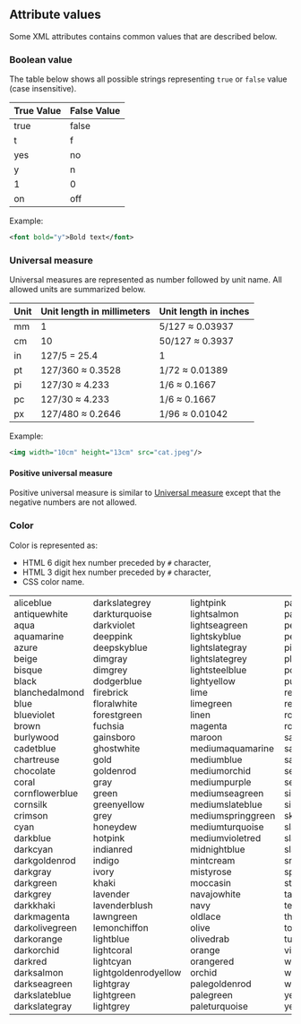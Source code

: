 ## Attribute values

Some XML attributes contains common values that are
described below.

### Boolean value

The table below shows all possible strings representing
`true` or `false` value (case insensitive).

True Value | False Value
-----------|------------
true       | false
t          | f
yes        | no
y          | n
1          | 0
on         | off

Example:

```xml
<font bold="y">Bold text</font>
```

### Universal measure

Universal measures are represented as number followed by unit name.
All allowed units are summarized below.

 Unit | Unit length in millimeters | Unit length in inches
------|----------------------------|-----------------------
 mm   | 1                          | 5/127 ≈ 0.03937
 cm   | 10                         | 50/127 ≈ 0.3937
 in   | 127/5 = 25.4               | 1
 pt   | 127/360 ≈ 0.3528           | 1/72 ≈ 0.01389
 pi   | 127/30 ≈ 4.233             | 1/6 ≈ 0.1667
 pc   | 127/30 ≈ 4.233             | 1/6 ≈ 0.1667
 px   | 127/480 ≈ 0.2646           | 1/96 ≈ 0.01042

Example:

```xml
<img width="10cm" height="13cm" src="cat.jpeg"/>
```

#### Positive universal measure

Positive universal measure is similar to [Universal measure](#universal-measure) except that the negative numbers are not allowed.

### Color

Color is represented as:
* HTML 6 digit hex number preceded by `#` character,
* HTML 3 digit hex number preceded by `#` character,
* CSS color name.

<table>
<tr><td>
<div class="color"><b style="background-color: #F0F8FF"></b>aliceblue</div>
<div class="color"><b style="background-color: #FAEBD7"></b>antiquewhite</div>
<div class="color"><b style="background-color: #00FFFF"></b>aqua</div>
<div class="color"><b style="background-color: #7FFFD4"></b>aquamarine</div>
<div class="color"><b style="background-color: #F0FFFF"></b>azure</div>
<div class="color"><b style="background-color: #F5F5DC"></b>beige</div>
<div class="color"><b style="background-color: #FFE4C4"></b>bisque</div>
<div class="color"><b style="background-color: #000000"></b>black</div>
<div class="color"><b style="background-color: #FFEBCD"></b>blanchedalmond</div>
<div class="color"><b style="background-color: #0000FF"></b>blue</div>
<div class="color"><b style="background-color: #8A2BE2"></b>blueviolet</div>
<div class="color"><b style="background-color: #A52A2A"></b>brown</div>
<div class="color"><b style="background-color: #DEB887"></b>burlywood</div>
<div class="color"><b style="background-color: #5F9EA0"></b>cadetblue</div>
<div class="color"><b style="background-color: #7FFF00"></b>chartreuse</div>
<div class="color"><b style="background-color: #D2691E"></b>chocolate</div>
<div class="color"><b style="background-color: #FF7F50"></b>coral</div>
<div class="color"><b style="background-color: #6495ED"></b>cornflowerblue</div>
<div class="color"><b style="background-color: #FFF8DC"></b>cornsilk</div>
<div class="color"><b style="background-color: #DC143C"></b>crimson</div>
<div class="color"><b style="background-color: #00FFFF"></b>cyan</div>
<div class="color"><b style="background-color: #00008B"></b>darkblue</div>
<div class="color"><b style="background-color: #008B8B"></b>darkcyan</div>
<div class="color"><b style="background-color: #B8860B"></b>darkgoldenrod</div>
<div class="color"><b style="background-color: #A9A9A9"></b>darkgray</div>
<div class="color"><b style="background-color: #006400"></b>darkgreen</div>
<div class="color"><b style="background-color: #A9A9A9"></b>darkgrey</div>
<div class="color"><b style="background-color: #BDB76B"></b>darkkhaki</div>
<div class="color"><b style="background-color: #8B008B"></b>darkmagenta</div>
<div class="color"><b style="background-color: #556B2F"></b>darkolivegreen</div>
<div class="color"><b style="background-color: #FF8C00"></b>darkorange</div>
<div class="color"><b style="background-color: #9932CC"></b>darkorchid</div>
<div class="color"><b style="background-color: #8B0000"></b>darkred</div>
<div class="color"><b style="background-color: #E9967A"></b>darksalmon</div>
<div class="color"><b style="background-color: #8FBC8F"></b>darkseagreen</div>
<div class="color"><b style="background-color: #483D8B"></b>darkslateblue</div>
<div class="color"><b style="background-color: #2F4F4F"></b>darkslategray</div>
</td><td>
<div class="color"><b style="background-color: #2F4F4F"></b>darkslategrey</div>
<div class="color"><b style="background-color: #00CED1"></b>darkturquoise</div>
<div class="color"><b style="background-color: #9400D3"></b>darkviolet</div>
<div class="color"><b style="background-color: #FF1493"></b>deeppink</div>
<div class="color"><b style="background-color: #00BFFF"></b>deepskyblue</div>
<div class="color"><b style="background-color: #696969"></b>dimgray</div>
<div class="color"><b style="background-color: #696969"></b>dimgrey</div>
<div class="color"><b style="background-color: #1E90FF"></b>dodgerblue</div>
<div class="color"><b style="background-color: #B22222"></b>firebrick</div>
<div class="color"><b style="background-color: #FFFAF0"></b>floralwhite</div>
<div class="color"><b style="background-color: #228B22"></b>forestgreen</div>
<div class="color"><b style="background-color: #FF00FF"></b>fuchsia</div>
<div class="color"><b style="background-color: #DCDCDC"></b>gainsboro</div>
<div class="color"><b style="background-color: #F8F8FF"></b>ghostwhite</div>
<div class="color"><b style="background-color: #FFD700"></b>gold</div>
<div class="color"><b style="background-color: #DAA520"></b>goldenrod</div>
<div class="color"><b style="background-color: #808080"></b>gray</div>
<div class="color"><b style="background-color: #008000"></b>green</div>
<div class="color"><b style="background-color: #ADFF2F"></b>greenyellow</div>
<div class="color"><b style="background-color: #808080"></b>grey</div>
<div class="color"><b style="background-color: #F0FFF0"></b>honeydew</div>
<div class="color"><b style="background-color: #FF69B4"></b>hotpink</div>
<div class="color"><b style="background-color: #CD5C5C"></b>indianred</div>
<div class="color"><b style="background-color: #4B0082"></b>indigo</div>
<div class="color"><b style="background-color: #FFFFF0"></b>ivory</div>
<div class="color"><b style="background-color: #F0E68C"></b>khaki</div>
<div class="color"><b style="background-color: #E6E6FA"></b>lavender</div>
<div class="color"><b style="background-color: #FFF0F5"></b>lavenderblush</div>
<div class="color"><b style="background-color: #7CFC00"></b>lawngreen</div>
<div class="color"><b style="background-color: #FFFACD"></b>lemonchiffon</div>
<div class="color"><b style="background-color: #ADD8E6"></b>lightblue</div>
<div class="color"><b style="background-color: #F08080"></b>lightcoral</div>
<div class="color"><b style="background-color: #E0FFFF"></b>lightcyan</div>
<div class="color"><b style="background-color: #FAFAD2"></b>lightgoldenrodyellow</div>
<div class="color"><b style="background-color: #D3D3D3"></b>lightgray</div>
<div class="color"><b style="background-color: #90EE90"></b>lightgreen</div>
<div class="color"><b style="background-color: #D3D3D3"></b>lightgrey</div>
</td><td>
<div class="color"><b style="background-color: #FFB6C1"></b>lightpink</div>
<div class="color"><b style="background-color: #FFA07A"></b>lightsalmon</div>
<div class="color"><b style="background-color: #20B2AA"></b>lightseagreen</div>
<div class="color"><b style="background-color: #87CEFA"></b>lightskyblue</div>
<div class="color"><b style="background-color: #778899"></b>lightslategray</div>
<div class="color"><b style="background-color: #778899"></b>lightslategrey</div>
<div class="color"><b style="background-color: #B0C4DE"></b>lightsteelblue</div>
<div class="color"><b style="background-color: #FFFFE0"></b>lightyellow</div>
<div class="color"><b style="background-color: #00FF00"></b>lime</div>
<div class="color"><b style="background-color: #32CD32"></b>limegreen</div>
<div class="color"><b style="background-color: #FAF0E6"></b>linen</div>
<div class="color"><b style="background-color: #FF00FF"></b>magenta</div>
<div class="color"><b style="background-color: #800000"></b>maroon</div>
<div class="color"><b style="background-color: #66CDAA"></b>mediumaquamarine</div>
<div class="color"><b style="background-color: #0000CD"></b>mediumblue</div>
<div class="color"><b style="background-color: #BA55D3"></b>mediumorchid</div>
<div class="color"><b style="background-color: #9370DB"></b>mediumpurple</div>
<div class="color"><b style="background-color: #3CB371"></b>mediumseagreen</div>
<div class="color"><b style="background-color: #7B68EE"></b>mediumslateblue</div>
<div class="color"><b style="background-color: #00FA9A"></b>mediumspringgreen</div>
<div class="color"><b style="background-color: #48D1CC"></b>mediumturquoise</div>
<div class="color"><b style="background-color: #C71585"></b>mediumvioletred</div>
<div class="color"><b style="background-color: #191970"></b>midnightblue</div>
<div class="color"><b style="background-color: #F5FFFA"></b>mintcream</div>
<div class="color"><b style="background-color: #FFE4E1"></b>mistyrose</div>
<div class="color"><b style="background-color: #FFE4B5"></b>moccasin</div>
<div class="color"><b style="background-color: #FFDEAD"></b>navajowhite</div>
<div class="color"><b style="background-color: #000080"></b>navy</div>
<div class="color"><b style="background-color: #FDF5E6"></b>oldlace</div>
<div class="color"><b style="background-color: #808000"></b>olive</div>
<div class="color"><b style="background-color: #6B8E23"></b>olivedrab</div>
<div class="color"><b style="background-color: #FFA500"></b>orange</div>
<div class="color"><b style="background-color: #FF4500"></b>orangered</div>
<div class="color"><b style="background-color: #DA70D6"></b>orchid</div>
<div class="color"><b style="background-color: #EEE8AA"></b>palegoldenrod</div>
<div class="color"><b style="background-color: #98FB98"></b>palegreen</div>
<div class="color"><b style="background-color: #AFEEEE"></b>paleturquoise</div>
</td><td>
<div class="color"><b style="background-color: #DB7093"></b>palevioletred</div>
<div class="color"><b style="background-color: #FFEFD5"></b>papayawhip</div>
<div class="color"><b style="background-color: #FFDAB9"></b>peachpuff</div>
<div class="color"><b style="background-color: #CD853F"></b>peru</div>
<div class="color"><b style="background-color: #FFC0CB"></b>pink</div>
<div class="color"><b style="background-color: #DDA0DD"></b>plum</div>
<div class="color"><b style="background-color: #B0E0E6"></b>powderblue</div>
<div class="color"><b style="background-color: #800080"></b>purple</div>
<div class="color"><b style="background-color: #663399"></b>rebeccapurple</div>
<div class="color"><b style="background-color: #FF0000"></b>red</div>
<div class="color"><b style="background-color: #BC8F8F"></b>rosybrown</div>
<div class="color"><b style="background-color: #4169E1"></b>royalblue</div>
<div class="color"><b style="background-color: #8B4513"></b>saddlebrown</div>
<div class="color"><b style="background-color: #FA8072"></b>salmon</div>
<div class="color"><b style="background-color: #F4A460"></b>sandybrown</div>
<div class="color"><b style="background-color: #2E8B57"></b>seagreen</div>
<div class="color"><b style="background-color: #FFF5EE"></b>seashell</div>
<div class="color"><b style="background-color: #A0522D"></b>sienna</div>
<div class="color"><b style="background-color: #C0C0C0"></b>silver</div>
<div class="color"><b style="background-color: #87CEEB"></b>skyblue</div>
<div class="color"><b style="background-color: #6A5ACD"></b>slateblue</div>
<div class="color"><b style="background-color: #708090"></b>slategray</div>
<div class="color"><b style="background-color: #708090"></b>slategrey</div>
<div class="color"><b style="background-color: #FFFAFA"></b>snow</div>
<div class="color"><b style="background-color: #00FF7F"></b>springgreen</div>
<div class="color"><b style="background-color: #4682B4"></b>steelblue</div>
<div class="color"><b style="background-color: #D2B48C"></b>tan</div>
<div class="color"><b style="background-color: #008080"></b>teal</div>
<div class="color"><b style="background-color: #D8BFD8"></b>thistle</div>
<div class="color"><b style="background-color: #FF6347"></b>tomato</div>
<div class="color"><b style="background-color: #40E0D0"></b>turquoise</div>
<div class="color"><b style="background-color: #EE82EE"></b>violet</div>
<div class="color"><b style="background-color: #F5DEB3"></b>wheat</div>
<div class="color"><b style="background-color: #FFFFFF"></b>white</div>
<div class="color"><b style="background-color: #F5F5F5"></b>whitesmoke</div>
<div class="color"><b style="background-color: #FFFF00"></b>yellow</div>
<div class="color"><b style="background-color: #9ACD32"></b>yellowgreen</div>
</td></tr>
</table>
